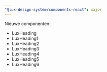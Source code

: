 ```yaml
---
"@lux-design-system/components-react": major
---
```



Nieuwe componenten:

- LuxHeading
- LuxHeading1
- LuxHeading2
- LuxHeading3
- LuxHeading4
- LuxHeading5
- LuxHeading6
